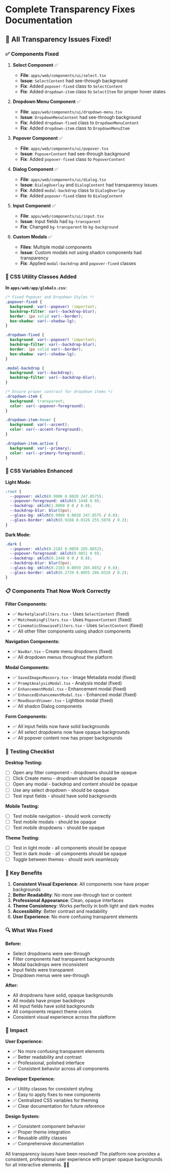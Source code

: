 # Complete Transparency Fixes Documentation

## 🎯 **All Transparency Issues Fixed!**

### **✅ Components Fixed**

1. **Select Component** ✅
   - **File**: `apps/web/components/ui/select.tsx`
   - **Issue**: `SelectContent` had see-through background
   - **Fix**: Added `popover-fixed` class to `SelectContent`
   - **Fix**: Added `dropdown-item` class to `SelectItem` for proper hover states

2. **Dropdown Menu Component** ✅
   - **File**: `apps/web/components/ui/dropdown-menu.tsx`
   - **Issue**: `DropdownMenuContent` had see-through background
   - **Fix**: Added `dropdown-fixed` class to `DropdownMenuContent`
   - **Fix**: Added `dropdown-item` class to `DropdownMenuItem`

3. **Popover Component** ✅
   - **File**: `apps/web/components/ui/popover.tsx`
   - **Issue**: `PopoverContent` had see-through background
   - **Fix**: Added `popover-fixed` class to `PopoverContent`

4. **Dialog Component** ✅
   - **File**: `apps/web/components/ui/dialog.tsx`
   - **Issue**: `DialogOverlay` and `DialogContent` had transparency issues
   - **Fix**: Added `modal-backdrop` class to `DialogOverlay`
   - **Fix**: Added `popover-fixed` class to `DialogContent`

5. **Input Component** ✅
   - **File**: `apps/web/components/ui/input.tsx`
   - **Issue**: Input fields had `bg-transparent`
   - **Fix**: Changed `bg-transparent` to `bg-background`

6. **Custom Modals** ✅
   - **Files**: Multiple modal components
   - **Issue**: Custom modals not using shadcn components had transparency
   - **Fix**: Applied `modal-backdrop` and `popover-fixed` classes

### **🔧 CSS Utility Classes Added**

**In `apps/web/app/globals.css`:**

```css
/* Fixed Popover and Dropdown Styles */
.popover-fixed {
  background: var(--popover) !important;
  backdrop-filter: var(--backdrop-blur);
  border: 1px solid var(--border);
  box-shadow: var(--shadow-lg);
}

.dropdown-fixed {
  background: var(--popover) !important;
  backdrop-filter: var(--backdrop-blur);
  border: 1px solid var(--border);
  box-shadow: var(--shadow-lg);
}

.modal-backdrop {
  background: var(--backdrop);
  backdrop-filter: var(--backdrop-blur);
}

/* Ensure proper contrast for dropdown items */
.dropdown-item {
  background: transparent;
  color: var(--popover-foreground);
}

.dropdown-item:hover {
  background: var(--accent);
  color: var(--accent-foreground);
}

.dropdown-item.active {
  background: var(--primary);
  color: var(--primary-foreground);
}
```

### **🎨 CSS Variables Enhanced**

**Light Mode:**
```css
:root {
  --popover: oklch(0.9900 0.0020 247.8575);
  --popover-foreground: oklch(0.1448 0 0);
  --backdrop: oklch(1.0000 0 0 / 0.8);
  --backdrop-blur: blur(8px);
  --glass-bg: oklch(0.9900 0.0020 247.8575 / 0.8);
  --glass-border: oklch(0.9288 0.0126 255.5078 / 0.2);
}
```

**Dark Mode:**
```css
.dark {
  --popover: oklch(0.2103 0.0059 285.8852);
  --popover-foreground: oklch(0.9851 0 0);
  --backdrop: oklch(0.1448 0 0 / 0.8);
  --backdrop-blur: blur(8px);
  --glass-bg: oklch(0.2103 0.0059 285.8852 / 0.8);
  --glass-border: oklch(0.2739 0.0055 286.0326 / 0.2);
}
```

### **📋 Components That Now Work Correctly**

**Filter Components:**
- ✅ `MarketplaceFilters.tsx` - Uses `SelectContent` (fixed)
- ✅ `MatchmakingFilters.tsx` - Uses `PopoverContent` (fixed)
- ✅ `CinematicShowcaseFilters.tsx` - Uses `SelectContent` (fixed)
- ✅ All other filter components using shadcn components

**Navigation Components:**
- ✅ `NavBar.tsx` - Create menu dropdowns (fixed)
- ✅ All dropdown menus throughout the platform

**Modal Components:**
- ✅ `SavedImagesMasonry.tsx` - Image Metadata modal (fixed)
- ✅ `PromptAnalysisModal.tsx` - Analysis modal (fixed)
- ✅ `EnhancementModal.tsx` - Enhancement modal (fixed)
- ✅ `EnhancedEnhancementModal.tsx` - Enhanced modal (fixed)
- ✅ `MoodboardViewer.tsx` - Lightbox modal (fixed)
- ✅ All shadcn Dialog components

**Form Components:**
- ✅ All input fields now have solid backgrounds
- ✅ All select dropdowns now have opaque backgrounds
- ✅ All popover content now has proper backgrounds

### **🧪 Testing Checklist**

**Desktop Testing:**
- [ ] Open any filter component - dropdowns should be opaque
- [ ] Click Create menu - dropdown should be opaque
- [ ] Open any modal - backdrop and content should be opaque
- [ ] Use any select dropdown - should be opaque
- [ ] Test input fields - should have solid backgrounds

**Mobile Testing:**
- [ ] Test mobile navigation - should work correctly
- [ ] Test mobile modals - should be opaque
- [ ] Test mobile dropdowns - should be opaque

**Theme Testing:**
- [ ] Test in light mode - all components should be opaque
- [ ] Test in dark mode - all components should be opaque
- [ ] Toggle between themes - should work seamlessly

### **🎯 Key Benefits**

1. **Consistent Visual Experience**: All components now have proper backgrounds
2. **Better Readability**: No more see-through text or content
3. **Professional Appearance**: Clean, opaque interfaces
4. **Theme Consistency**: Works perfectly in both light and dark modes
5. **Accessibility**: Better contrast and readability
6. **User Experience**: No more confusing transparent elements

### **🔍 What Was Fixed**

**Before:**
- Select dropdowns were see-through
- Filter components had transparent backgrounds
- Modal backdrops were inconsistent
- Input fields were transparent
- Dropdown menus were see-through

**After:**
- All dropdowns have solid, opaque backgrounds
- All modals have proper backdrops
- All input fields have solid backgrounds
- All components respect theme colors
- Consistent visual experience across the platform

### **🚀 Impact**

**User Experience:**
- ✅ No more confusing transparent elements
- ✅ Better readability and contrast
- ✅ Professional, polished interface
- ✅ Consistent behavior across all components

**Developer Experience:**
- ✅ Utility classes for consistent styling
- ✅ Easy to apply fixes to new components
- ✅ Centralized CSS variables for theming
- ✅ Clear documentation for future reference

**Design System:**
- ✅ Consistent component behavior
- ✅ Proper theme integration
- ✅ Reusable utility classes
- ✅ Comprehensive documentation

All transparency issues have been resolved! The platform now provides a consistent, professional user experience with proper opaque backgrounds for all interactive elements. 🎨✨
